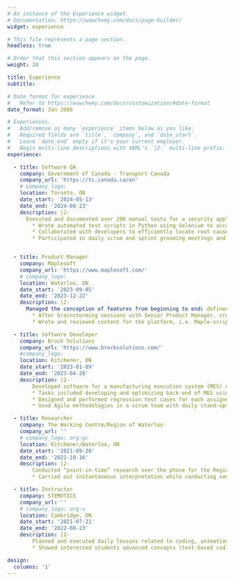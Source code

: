 ```yaml
---
# An instance of the Experience widget.
# Documentation: https://wowchemy.com/docs/page-builder/
widget: experience

# This file represents a page section.
headless: true

# Order that this section appears on the page.
weight: 20

title: Experience
subtitle:

# Date format for experience
#   Refer to https://wowchemy.com/docs/customization/#date-format
date_format: Jan 2006

# Experiences.
#   Add/remove as many `experience` items below as you like.
#   Required fields are `title`, `company`, and `date_start`.
#   Leave `date_end` empty if it's your current employer.
#   Begin multi-line descriptions with YAML's `|2-` multi-line prefix.
experience:

  - title: Software QA
    company: Government of Canada - Transport Canada
    company_url: 'https://tc.canada.ca/en'
    # company_logo:
    location: Toronto, ON
    date_start: '2024-05-13'
    date_end: '2024-08-23'
    description: |2-
      Executed and documented over 200 manual tests for a security application platform for two major production releases.
        * Wrote automated test scripts in Python using Selenium to accelerate existing manual testing processes
        * Collaborated with developers to efficiently locate root cause of bugs and resolve them under tight deadline constraints
        * Participated in daily scrum and sprint grooming meetings and presented testing findings to evaluate bug priority


  - title: Product Manager
    company: Maplesoft
    company_url: 'https://www.maplesoft.com/'
    # company_logo:
    location: Waterloo, ON
    date_start: '2023-09-05'
    date_end: '2023-12-22'
    description: |2-
      Managed the conception of features from beginning to end: defined the problem, identified users, researched solutions and designed a Figma wireframe accordingly to present to CEO and Director of Product Management. Then collaborated with developers, UI/UX designer, and QA to create final product
        * After brainstorming sessions with Senior Product Manager, created Figma prototypes of various potential feature V1s
        * Wrote and reviewed content for the platform, i.e. Maple-scripted mathematical documents and blog posts, to ensure that they are visually appealing and writing is cohesive for the user

  - title: Software Developer
    company: Brock Solutions
    company_url: 'https://www.brocksolutions.com/'
    #company_logo: 
    location: Kitchener, ON
    date_start: '2023-01-09'
    date_end: '2023-04-28'
    description: |2-
        Developed software for a manufacturing execution system (MES) used in an airbag manufacturing facility for Tesla, Toyota, Ford, and other major brands in order to streamline production process. 
        * Tasks included developing and optimizing back-end of MES using Java and SQL, e.g. SSMS database queries in IntelliJ and front-end development using JavaScript within the Thingworx framework, all in a Linux environment
        * Designed and performed regression test cases for each assigned task to ensure high quality system performance
        * Used Agile methodologies in a scrum team with daily stand-ups and sprint planning/overview meetings

  - title: Researcher
    company: The Working Centre/Region of Waterloo
    company_url: ''
    # company_logo: org-gc
    location: Kitchener/Waterloo, ON
    date_start: '2021-09-20'
    date_end: '2021-10-16'
    description: |2-
        Conducted “point-in-time” research over the phone for the Region of Waterloo to assess hidden homelessness among the Arabic-speaking community
        * Carried out instantaneous interpretation while conducting semi-structured interviews and used Excel to digitally log results, which are used by the Region of Waterloo to improve their support programs

  - title: Instructor
    company: STEMOTICS
    company_url: ''
    # company_logo: org-x
    location: Cambridge, ON
    date_start: '2021-07-21'
    date_end: '2022-08-23'
    description: |2-
        Planned and executed daily lessons related to coding, animation, game design, and robotics for children aged 4-14 independently and with a team
        * Showed interested students advanced concepts (text-based coding such as Python and HTML), developing coding and interpersonal skills

design:
  columns: '1'
---
```

